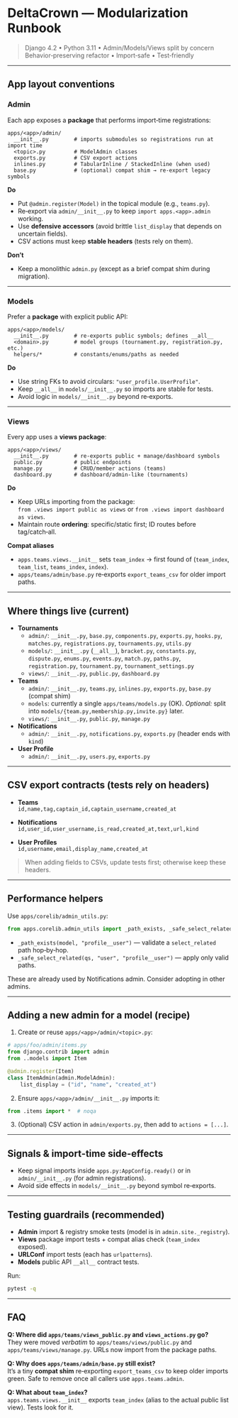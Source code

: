 # DeltaCrown — Modularization Runbook

> Django 4.2 • Python 3.11 • Admin/Models/Views split by concern  
> Behavior‑preserving refactor • Import‑safe • Test‑friendly

---

## App layout conventions

### Admin
Each app exposes a **package** that performs import‑time registrations:

```
apps/<app>/admin/
  __init__.py        # imports submodules so registrations run at import time
  <topic>.py         # ModelAdmin classes
  exports.py         # CSV export actions
  inlines.py         # TabularInline / StackedInline (when used)
  base.py            # (optional) compat shim → re‑export legacy symbols
```

**Do**
- Put `@admin.register(Model)` in the topical module (e.g., `teams.py`).
- Re‑export via `admin/__init__.py` to keep `import apps.<app>.admin` working.
- Use **defensive accessors** (avoid brittle `list_display` that depends on uncertain fields).
- CSV actions must keep **stable headers** (tests rely on them).

**Don’t**
- Keep a monolithic `admin.py` (except as a brief compat shim during migration).

---

### Models
Prefer a **package** with explicit public API:

```
apps/<app>/models/
  __init__.py        # re‑exports public symbols; defines __all__
  <domain>.py        # model groups (tournament.py, registration.py, etc.)
  helpers/*          # constants/enums/paths as needed
```

**Do**
- Use string FKs to avoid circulars: `"user_profile.UserProfile"`.
- Keep `__all__` in `models/__init__.py` so imports are stable for tests.
- Avoid logic in `models/__init__.py` beyond re‑exports.

---

### Views
Every app uses a **views package**:

```
apps/<app>/views/
  __init__.py        # re‑exports public + manage/dashboard symbols
  public.py          # public endpoints
  manage.py          # CRUD/member actions (teams)
  dashboard.py       # dashboard/admin‑like (tournaments)
```

**Do**
- Keep URLs importing from the package:  
  `from .views import public as views` or `from .views import dashboard as views`.
- Maintain route **ordering**: specific/static first; ID routes before tag/catch‑all.

**Compat aliases**
- `apps.teams.views.__init__` sets `team_index` → first found of (`team_index`, `team_list`, `teams_index`, `index`).
- `apps/teams/admin/base.py` re‑exports `export_teams_csv` for older import paths.

---

## Where things live (current)

- **Tournaments**
  - `admin/`: `__init__.py`, `base.py`, `components.py`, `exports.py`, `hooks.py`, `matches.py`, `registrations.py`, `tournaments.py`, `utils.py`
  - `models/`: `__init__.py` (`__all__`), `bracket.py`, `constants.py`, `dispute.py`, `enums.py`, `events.py`, `match.py`, `paths.py`, `registration.py`, `tournament.py`, `tournament_settings.py`
  - `views/`: `__init__.py`, `public.py`, `dashboard.py`
- **Teams**
  - `admin/`: `__init__.py`, `teams.py`, `inlines.py`, `exports.py`, `base.py` (compat shim)
  - `models`: currently a single `apps/teams/models.py` (OK). *Optional:* split into `models/{team.py,membership.py,invite.py}` later.
  - `views/`: `__init__.py`, `public.py`, `manage.py`
- **Notifications**
  - `admin/`: `__init__.py`, `notifications.py`, `exports.py` (header ends with `kind`)
- **User Profile**
  - `admin/`: `__init__.py`, `users.py`, `exports.py`

---

## CSV export contracts (tests rely on headers)

- **Teams**  
  `id,name,tag,captain_id,captain_username,created_at`

- **Notifications**  
  `id,user_id,user_username,is_read,created_at,text,url,kind`

- **User Profiles**  
  `id,username,email,display_name,created_at`

> When adding fields to CSVs, update tests first; otherwise keep these headers.

---

## Performance helpers

Use `apps/corelib/admin_utils.py`:

```python
from apps.corelib.admin_utils import _path_exists, _safe_select_related
```

- `_path_exists(model, "profile__user")` — validate a `select_related` path hop‑by‑hop.  
- `_safe_select_related(qs, "user", "profile__user")` — apply only valid paths.

These are already used by Notifications admin. Consider adopting in other admins.

---

## Adding a new admin for a model (recipe)

1. Create or reuse `apps/<app>/admin/<topic>.py`:

```python
# apps/foo/admin/items.py
from django.contrib import admin
from ..models import Item

@admin.register(Item)
class ItemAdmin(admin.ModelAdmin):
    list_display = ("id", "name", "created_at")
```

2. Ensure `apps/<app>/admin/__init__.py` imports it:

```python
from .items import *  # noqa
```

3. (Optional) CSV action in `admin/exports.py`, then add to `actions = [...]`.

---

## Signals & import‑time side‑effects

- Keep signal imports inside `apps.py:AppConfig.ready()` or in `admin/__init__.py` (for admin registrations).
- Avoid side effects in `models/__init__.py` beyond symbol re‑exports.

---

## Testing guardrails (recommended)

- **Admin** import & registry smoke tests (model is in `admin.site._registry`).
- **Views** package import tests + compat alias check (`team_index` exposed).
- **URLConf** import tests (each has `urlpatterns`).
- **Models** public API `__all__` contract tests.

Run:
```bash
pytest -q
```

---

## FAQ

**Q: Where did `apps/teams/views_public.py` and `views_actions.py` go?**  
They were moved *verbatim* to `apps/teams/views/public.py` and `apps/teams/views/manage.py`. URLs now import from the package paths.

**Q: Why does `apps/teams/admin/base.py` still exist?**  
It’s a tiny **compat shim** re‑exporting `export_teams_csv` to keep older imports green. Safe to remove once all callers use `apps.teams.admin`.

**Q: What about `team_index`?**  
`apps.teams.views.__init__` exports `team_index` (alias to the actual public list view). Tests look for it.
